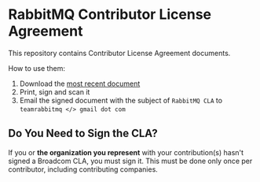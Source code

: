 # RabbitMQ Contributor License Agreement

This repository contains Contributor License Agreement documents.

How to use them:

1. Download the [most recent document](./docs/2024.05.22-avgo-cla.docx)
2. Print, sign and scan it
3. Email the signed document with the subject of `RabbitMQ CLA` to `teamrabbitmq </> gmail dot com`

## Do You Need to Sign the CLA?

If you or **the organization you represent** with your contribution(s) hasn't signed a Broadcom CLA,
you must sign it. This must be done only once per contributor, including contributing
companies.
